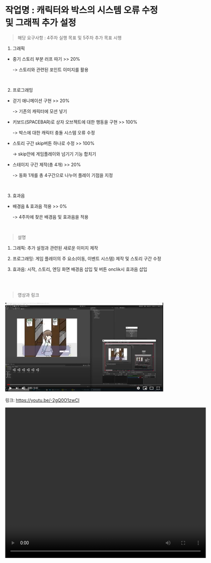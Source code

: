 
# 작업명 : 캐릭터와 박스의 시스템 오류 수정 및 그래픽 추가 설정



> 해당 요구사항 : 4주차 실행 목표 및 5주차 추가 목표 시행

1. 그래픽

- 중기 스토리 부분 러프 따기 >> 20%

    -> 스토리와 관련된 포인트 이미지를 활용

<br>

2. 프로그래밍

- 걷기 애니메이션 구현 >> 20%

    -> 기존의 캐릭터에 모션 넣기

- 키보드(SPACEBAR)로 상자 오브젝트에 대한 행동을 구현 >> 100%

    -> 박스에 대한 캐릭터 충돌 시스템 오류 수정

- 스토리 구간 skip버튼 하나로 수정 >> 100%

    -> skip안에 게임플레이와 넘기기 기능 합치기

- 스테이지 구간 제작(총 4개) >> 20%

   -> 동화 1개를 총 4구간으로 나누어 플레이 기점을 지정

<br>


3. 효과음

- 배경음 & 효과음 적용 >> 0%

    -> 4주차에 찾은 배경음 및 효과음을 적용

<br>

> 설명 

1. 그래픽: 추가 설정과 관련된 새로운 이미지 제작


2. 프로그래밍: 게임 플레이의 주 요소(이동, 이벤트 시스템) 제작 및 스토리 구간 수정

3. 효과음: 시작, 스토리, 엔딩 화면 배경음 삽입 및 버튼 onclik시 효과음 삽입

<br><br>

> 영상과 링크

[![관련동영상](./img/5.png)](https://youtu.be/-2gQ0O1zwCI)

링크: https://youtu.be/-2gQ0O1zwCI


<video controls width="640" height="480">

    <source src="./1주차.mp4" type="video/mp4">

    Sorry, your browser doesn't support embedded videos.

</video>